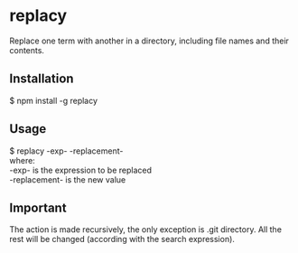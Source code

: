 # replacy
Replace one term with another in a directory, including file names and their contents.

## Installation

$ npm install -g replacy

## Usage
  
$ replacy -exp- -replacement- <br>
where: <br>
  -exp- is the expression to be replaced<br>
  -replacement- is the new value
         
## Important
  The action is made recursively, the only exception is .git directory. All the rest will be changed (according with the search expression).
